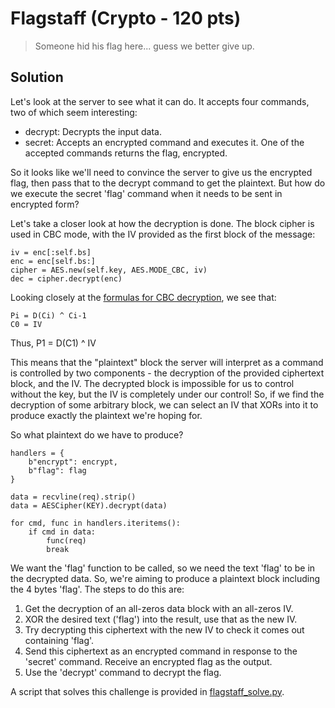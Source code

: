 # Flagstaff (Crypto - 120 pts)

> Someone hid his flag here... guess we better give up.

Solution
--------
Let's look at the server to see what it can do. It accepts four commands, two of which seem interesting:
* decrypt: Decrypts the input data.
* secret: Accepts an encrypted command and executes it. One of the accepted
  commands returns the flag, encrypted.

So it looks like we'll need to convince the server to give us the encrypted
flag, then pass that to the decrypt command to get the plaintext. But how do we
execute the secret 'flag' command when it needs to be sent in encrypted form?

Let's take a closer look at how the decryption is done. The block cipher is used in CBC mode, with the IV provided as the first block of the message:
```
iv = enc[:self.bs]
enc = enc[self.bs:]
cipher = AES.new(self.key, AES.MODE_CBC, iv)
dec = cipher.decrypt(enc)
```
Looking closely at the
[formulas for CBC decryption](https://en.wikipedia.org/wiki/Block_cipher_mode_of_operation#Cipher_Block_Chaining_.28CBC.29),
we see that:
```
Pi = D(Ci) ^ Ci-1
C0 = IV
```

Thus, P1 = D(C1) ^ IV

This means that the "plaintext" block the server will interpret as a command is
controlled by two components - the decryption of the provided ciphertext block,
and the IV. The decrypted block is impossible for us to control without the
key, but the IV is completely under our control! So, if we find the decryption
of some arbitrary block, we can select an IV that XORs into it to produce
exactly the plaintext we're hoping for.

So what plaintext do we have to produce?
```
handlers = {
    b"encrypt": encrypt,
    b"flag": flag
}

data = recvline(req).strip()
data = AESCipher(KEY).decrypt(data)

for cmd, func in handlers.iteritems():
    if cmd in data:
        func(req)
        break
```
We want the 'flag' function to be called, so we need the text 'flag' to be in
the decrypted data. So, we're aiming to produce a plaintext block including the
4 bytes 'flag'. The steps to do this are:

1. Get the decryption of an all-zeros data block with an all-zeros IV.
2. XOR the desired text ('flag') into the result, use that as the new IV.
3. Try decrypting this ciphertext with the new IV to check it comes out
   containing 'flag'.
4. Send this ciphertext as an encrypted command in response to the 'secret'
   command. Receive an encrypted flag as the output.
5. Use the 'decrypt' command to decrypt the flag.

A script that solves this challenge is provided in
[flagstaff_solve.py](flagstaff_solve.py).
